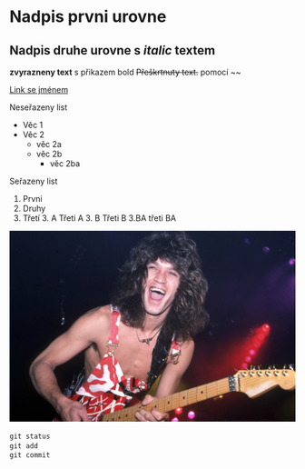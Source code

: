 # Nadpis prvni urovne

## Nadpis druhe urovne s *italic* textem

__zvyrazneny text__ s přikazem bold
~~Přeškrtnuty text.~~ pomocí ~~

[Link se jménem](https://www.youtube.com/watch?v=QLd7lYUoaFc&list=RDQLd7lYUoaFc&index=1 "Remix na YouTube")

Neseřazeny list
* Věc 1
* Věc 2
  * věc 2a
  * věc 2b
    * věc 2ba
    
 Seřazeny list
 1. Prvni
 2. Druhy
 3. Třetí
    3. A Třeti A
    3. B Třeti B
        3.BA třeti BA
 
![Eddie](/eddie.jpg "Eddie")


```vhdl
git status
git add
git commit
```
